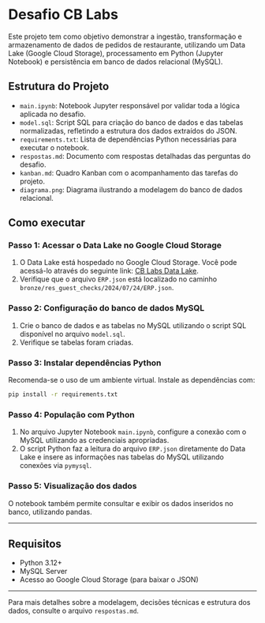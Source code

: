 # Desafio CB Labs

Este projeto tem como objetivo demonstrar a ingestão, transformação e armazenamento de dados de pedidos de restaurante, utilizando um Data Lake (Google Cloud Storage), processamento em Python (Jupyter Notebook) e persistência em banco de dados relacional (MySQL).

## Estrutura do Projeto

- `main.ipynb`: Notebook Jupyter responsável por validar toda a lógica aplicada no desafio.
- `model.sql`: Script SQL para criação do banco de dados e das tabelas normalizadas, refletindo a estrutura dos dados extraídos do JSON.
- `requirements.txt`: Lista de dependências Python necessárias para executar o notebook.
- `respostas.md`: Documento com respostas detalhadas das perguntas do desafio.
- `kanban.md`: Quadro Kanban com o acompanhamento das tarefas do projeto.
- `diagrama.png`: Diagrama ilustrando a modelagem do banco de dados relacional.

## Como executar

### Passo 1: Acessar o Data Lake no Google Cloud Storage
1. O Data Lake está hospedado no Google Cloud Storage. Você pode acessá-lo através do seguinte link:
   [CB Labs Data Lake](https://console.cloud.google.com/storage/browser/cblabs_datalake/bronze/res_guest_checks/2024/07/24;tab=objects?authuser=0&inv=1&invt=Ab3o-Q&project=elegant-skein-464817-t0&pageState=(%22StorageObjectListTable%22%20(%22f%22:%22%255B%255D%22))&prefix=&forceOnObjectsSortingFiltering=false).
2. Verifique que o arquivo `ERP.json` está localizado no caminho `bronze/res_guest_checks/2024/07/24/ERP.json`.

### Passo 2: Configuração do banco de dados MySQL
1. Crie o banco de dados e as tabelas no MySQL utilizando o script SQL disponível no arquivo `model.sql`.
2. Verifique se tabelas foram criadas.

### Passo 3: Instalar dependências Python

Recomenda-se o uso de um ambiente virtual. Instale as dependências com:

```bash
pip install -r requirements.txt
```

### Passo 4: População com Python

1. No arquivo Jupyter Notebook `main.ipynb`, configure a conexão com o MySQL utilizando as credenciais apropriadas.
2. O script Python faz a leitura do arquivo `ERP.json` diretamente do Data Lake e insere as informações nas tabelas do MySQL utilizando conexões via `pymysql`.

### Passo 5: Visualização dos dados

O notebook também permite consultar e exibir os dados inseridos no banco, utilizando pandas.

---

## Requisitos

- Python 3.12+
- MySQL Server
- Acesso ao Google Cloud Storage (para baixar o JSON)

---

Para mais detalhes sobre a modelagem, decisões técnicas e estrutura dos dados, consulte o arquivo `respostas.md`.
